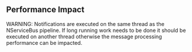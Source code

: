 ## Performance Impact

WARNING: Notifications are executed on the same thread as the NServiceBus pipeline. If long running work needs to be done it should be executed on another thread otherwise the message processing performance can be impacted.